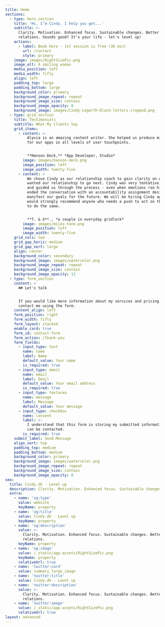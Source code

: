 ```yaml
---
title: Home
sections:
  - type: hero_section
    title: 'Hi, I’m Cindy. I help you get...'
    subtitle: >-
      Clarity. Motivation. Enhanced focus. Sustainable changes. Better
      relations. Sounds good? It's your life - let's level up!
    actions:
      - label: Book here - 1st session is free (30 min)
        url: /contact
        style: primary
    image: images/RightSizePic.png
    image_alt: A smiling woman
    media_position: left
    media_width: fifty
    align: left
    padding_top: large
    padding_bottom: large
    background_color: primary
    background_image_repeat: repeat
    background_image_size: contain
    background_image_opacity: 8
    background_image: images/Cindy-Legarth-black-letters-cropped.png
  - type: grid_section
    title: Testimonials
    subtitle: What My Clients Say
    grid_items:
      - content: >-
          Alyvia is an amazing content writer. She helped us produce microcopy
          for our apps in all levels of user touchpoints.


          **Hanson Deck,** *App Developer, Studio*
        image: images/hanson-deck.png
        image_position: left
        image_width: twenty-five
      - content: >
          We chose Cindy as our relationship coach to gain clarity on where we
          wanted our relationship to go next. Cindy was very tentative, listened
          and guided us through the process - even when emotions ran high. We
          ended the conversation with an accountability assignment designed to
          manifest our goals for the future. We will be hiring Cindy again and
          would strongly recommend anyone who needs a push to act on their goals
          to do the same.


          **T. & G**., *a couple in everyday gridlock*
        image: images/miles-tone.png
        image_position: left
        image_width: twenty-five
    grid_cols: two
    grid_gap_horiz: medium
    grid_gap_vert: large
    align: center
    background_color: secondary
    background_image: images/watercolor.png
    background_image_repeat: repeat
    background_image_size: contain
    background_image_opacity: 12
  - type: form_section
    content: >
      ## Let's talk


      If you would like more information about my services and pricing, please
      contact me using the form.
    content_align: left
    form_position: right
    form_width: fifty
    form_layout: stacked
    enable_card: true
    form_id: contact-form
    form_action: /thank-you
    form_fields:
      - input_type: text
        name: name
        label: Name
        default_value: Your name
        is_required: true
      - input_type: email
        name: email
        label: Email
        default_value: Your email address
        is_required: true
      - input_type: textarea
        name: message
        label: Message
        default_value: Your message
      - input_type: checkbox
        name: consent
        label: >-
          I understand that this form is storing my submitted information so I
          can be contacted.
        is_required: true
    submit_label: Send Message
    align_vert: top
    padding_top: medium
    padding_bottom: medium
    background_color: primary
    background_image: images/watercolor.png
    background_image_repeat: repeat
    background_image_size: contain
    background_image_opacity: 8
seo:
  title: Cindy.dk - Level up
  description: Clarity. Motivation. Enhanced focus. Sustainable changes. Better relations!
  extra:
    - name: 'og:type'
      value: website
      keyName: property
    - name: 'og:title'
      value: Cindy.dk - Level up
      keyName: property
    - name: 'og:description'
      value: >-
        Clarity. Motivation. Enhanced focus. Sustainable changes. Better
        relations.
      keyName: property
    - name: 'og:image'
      value: /_static/app-assets/RightSizePic.png
      keyName: property
      relativeUrl: true
    - name: 'twitter:card'
      value: summary_large_image
    - name: 'twitter:title'
      value: Cindy.dk - Level up
    - name: 'twitter:description'
      value: >-
        Clarity. Motivation. Enhanced focus. Sustainable changes. Better
        relations.
    - name: 'twitter:image'
      value: /_static/app-assets/RightSizePic.png
      relativeUrl: true
layout: advanced
---
```


